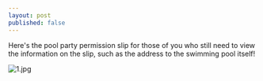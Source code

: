 ```yaml
---
layout: post
published: false
---
```

Here's the pool party permission slip for those of you who still need to view the information on the slip, such as the address to the swimming pool itself! 

![1.jpg]({{site.baseurl}}/media/1.jpg)
